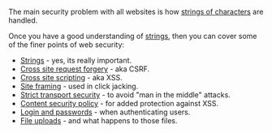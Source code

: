 The main security problem with all websites is how [strings of characters](../doc/security/strings.md) are handled.

Once you have a good understanding of [strings](../doc/security/strings.md), then you can cover some of the finer points of web security:

* [Strings](../doc/security/strings.md) - yes, its really important.
* [Cross site request forgery](../doc/security/csrf.md) - aka CSRF.
* [Cross site scripting](../doc/security/xss.md) - aka XSS.
* [Site framing](../doc/security/framing.md) - used in click jacking.
* [Strict transport security](../doc/security/transport.md) - to avoid "man in the middle" attacks.
* [Content security policy](../doc/security/csp.md) - for added protection against XSS.
* [Login and passwords](../doc/security/logins.md) - when authenticating users.
* [File uploads](../doc/security/files.md) - and what happens to those files.
